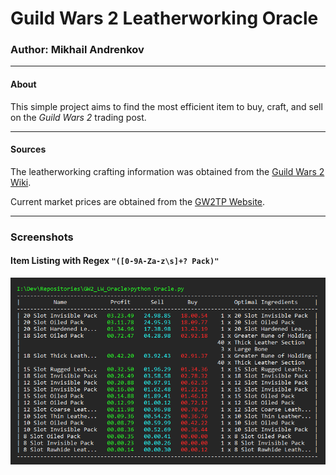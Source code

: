 # Guild Wars 2 Leatherworking Oracle

### Author: Mikhail Andrenkov

---

#### About
<p> This simple project aims to find the most efficient item to buy, craft, and sell on the <i>Guild Wars 2</i> trading post.</p>

---

#### Sources
<p> The leatherworking crafting information was obtained from the <a href="https://wiki.guildwars2.com/wiki/Leatherworker">Guild Wars 2 Wiki</a>.</p>
<p> Current market prices are obtained from the <a href="https://www.gw2tp.com/">GW2TP Website</a>.</p>

---

### Screenshots
#### Item Listing with Regex ``"([0-9A-Za-z\s]+? Pack)"``
![](Misc/Timeline_1.png)
